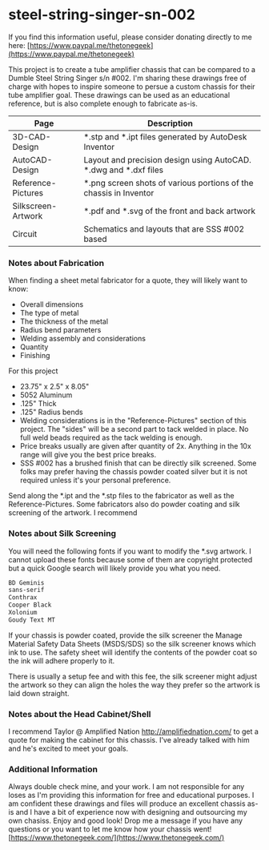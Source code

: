 # steel-string-singer-sn-002
If you find this information useful, please consider donating directly to me here: [https://www.paypal.me/thetonegeek](https://www.paypal.me/thetonegeek)


This project is to create a tube amplifier chassis that can be compared to a Dumble Steel String Singer s/n #002. I'm sharing these drawings free of charge with hopes to inspire someone to persue a custom chassis for their tube amplifier goal. These drawings can be used as an educational reference, but is also complete enough to fabricate as-is.


| Page | Description |
| ------ | ------ |
| 3D-CAD-Design| *.stp and *.ipt files generated by AutoDesk Inventor |
| AutoCAD-Design | Layout and precision design using AutoCAD. *.dwg and *.dxf files |
| Reference-Pictures | *.png screen shots of various portions of the chassis in Inventor |
| Silkscreen-Artwork | *.pdf and *.svg of the front and back artwork |
| Circuit | Schematics and layouts that are SSS #002 based |


### Notes about Fabrication
When finding a sheet metal fabricator for a quote, they will likely want to know:
* Overall dimensions
* The type of metal
* The thickness of the metal
* Radius bend parameters
* Welding assembly and considerations
* Quantity
* Finishing

For this project
* 23.75" x 2.5" x 8.05"
* 5052 Aluminum
* .125" Thick
* .125" Radius bends
* Welding considerations is in the "Reference-Pictures" section of this project. The "sides" will be a second part to tack welded in place. No full weld beads required as the tack welding is enough. 
* Price breaks usually are given after quantity of 2x. Anything in the 10x range will give you the best price breaks.
* SSS #002 has a brushed finish that can be directly silk screened. Some folks may prefer having the chassis powder coated silver but it is not required unless it's your personal preference. 

Send along the *.ipt and the *.stp files to the fabricator as well as the Reference-Pictures. Some fabricators also do powder coating and silk screening of the artwork. I recommend 

### Notes about Silk Screening
You will need the following fonts if you want to modify the *.svg artwork. I cannot upload these fonts because some of them are copyright protected but a quick Google search will likely provide you what you need. 

```sh
BD Geminis
sans-serif
Conthrax
Cooper Black
Xolonium
Goudy Text MT
```
If your chassis is powder coated, provide the silk screener the Manage Material Safety Data Sheets (MSDS/SDS) so the silk screener knows which ink to use. The safety sheet will identify the contents of the powder coat so the ink will adhere properly to it. 

There is usually a setup fee and with this fee, the silk screener might adjust the artwork so they can align the holes the way they prefer so the artwork is laid down straight. 

### Notes about the Head Cabinet/Shell
I recommend Taylor @ Amplified Nation http://amplifiednation.com/ to get a quote for making the cabinet for this chassis. I've already talked with him and he's excited to meet your goals. 

### Additional Information
Always double check mine, and your work. I am not responsible for any loses as I'm providing this information for free and educational purposes. I am confident these drawings and files will produce an excellent chassis as-is and I have a bit of experience now with designing and outsourcing my own chasiss. Enjoy and good look! Drop me a message if you have any questions or you want to let me know how your chassis went! 
[https://www.thetonegeek.com/](https://www.thetonegeek.com/)
